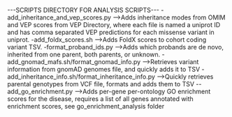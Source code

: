 ---SCRIPTS DIRECTORY FOR ANALYSIS SCRIPTS---
-add_inheritance_and_vep_scores.py
   -->Adds inheritance modes from OMIM and VEP scores from VEP Directory, where each file is named a uniprot ID and has comma separated VEP predictions for each missense variant in uniprot.
-add_foldx_scores.sh
   -->Adds FoldX scores to cohort coding variant TSV. 
-format_proband_ids.py
   -->Adds which probands are de novo, inherited from one parent, both parents, or unknown.
-add_gnomad_mafs.sh/format_gnomad_info.py
   -->Retrieves variant information from gnomAD genomes file, and quickly adds it to TSV
-add_inheritance_info.sh/format_inheritance_info.py
   -->Quickly retrieves parental genotypes from VCF file, formats and adds them to TSV
--add_go_enrichment.py
   -->Adds per-gene per-ontology GO enrichment scores for the disease, requires a list of all genes annotated with enrichment scores, see go_enrichment_analysis folder
